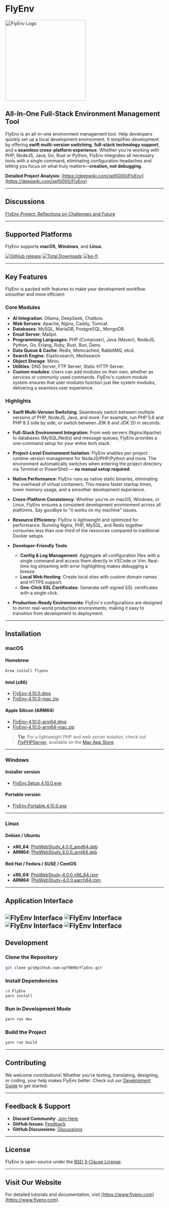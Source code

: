 # FlyEnv

<img src="https://raw.githubusercontent.com/xpf0000/FlyEnv/master/build/256x256.png" width="256" alt="FlyEnv Logo" />

## All-In-One Full-Stack Environment Management Tool

FlyEnv is an all-in-one environment management tool. Help developers quickly set up a local development environment. It simplifies development by offering **swift multi-version switching**, **full-stack technology support**, and a **seamless cross-platform experience**. Whether you're working with PHP, NodeJS, Java, Go, Rust or Python, FlyEnv integrates all necessary tools with a single command, eliminating configuration headaches and letting you focus on what truly matters—**creation, not debugging**.

**Detailed Project Analysis:** [https://deepwiki.com/xpf0000/FlyEnv](https://deepwiki.com/xpf0000/FlyEnv)

---

## Discussions

[FlyEnv Project: Reflections on Challenges and Future](https://github.com/xpf0000/FlyEnv/discussions/304)

---

## Supported Platforms

FlyEnv supports **macOS**, **Windows**, and **Linux**.

[![GitHub release](https://img.shields.io/github/release/xpf0000/FlyEnv.svg)](https://github.com/xpf0000/FlyEnv/releases)
[![Total Downloads](https://img.shields.io/github/downloads/xpf0000/FlyEnv/total.svg)](https://github.com/xpf0000/FlyEnv/releases)
[![ko-fi](https://ko-fi.com/img/githubbutton_sm.svg)](https://ko-fi.com/R5R2OJXTM)

---

## Key Features

FlyEnv is packed with features to make your development workflow smoother and more efficient:

### Core Modules
- **AI Integration**: Ollama, DeepSeek, Chatbox.
- **Web Servers**: Apache, Nginx, Caddy, Tomcat.
- **Databases**: MySQL, MariaDB, PostgreSQL, MongoDB.
- **Email Server**: Mailpit.
- **Programming Languages**: PHP (Composer), Java (Maven), NodeJS, Python, Go, Erlang, Ruby, Rust, Bun, Deno.
- **Data Queue & Cache**: Redis, Memcached, RabbitMQ, etcd.
- **Search Engine**: Elasticsearch, Meilisearch
- **Object Storage**: Minio.
- **Utilities**: DNS Server, FTP Server, Static HTTP Server.
- **Custom modules**: Users can add modules on their own, whether as services or commonly used commands. FlyEnv's custom module system ensures that user modules function just like system modules, delivering a seamless user experience.

### Highlights
- **Swift Multi-Version Switching**:
  Seamlessly switch between multiple versions of PHP, NodeJS, Java, and more. For example, run PHP 5.6 and PHP 8.3 side by side, or switch between JDK 8 and JDK 20 in seconds.

- **Full-Stack Environment Integration**:
  From web servers (Nginx/Apache) to databases (MySQL/Redis) and message queues, FlyEnv provides a one-command setup for your entire tech stack.

- **Project-Level Environment Isolation**:
  FlyEnv enables per-project runtime version management for NodeJS/PHP/Python and more. The environment automatically switches when entering the project directory via Terminal or PowerShell — **no manual setup required**.

- **Native Performance**:
  FlyEnv runs as native static binaries, eliminating the overhead of virtual containers. This means faster startup times, lower memory usage, and a smoother development experience.

- **Cross-Platform Consistency**:
  Whether you're on macOS, Windows, or Linux, FlyEnv ensures a consistent development environment across all platforms. Say goodbye to "it works on my machine" issues.

- **Resource Efficiency**:
  FlyEnv is lightweight and optimized for performance. Running Nginx, PHP, MySQL, and Redis together consumes less than one-third of the resources compared to traditional Docker setups.

- **Developer-Friendly Tools**:
  - **Config & Log Management**: Aggregate all configuration files with a single command and access them directly in VSCode or Vim. Real-time log streaming with error highlighting makes debugging a breeze.
  - **Local Web Hosting**: Create local sites with custom domain names and HTTPS support.
  - **One-Click SSL Certificates**: Generate self-signed SSL certificates with a single click.

- **Production-Ready Environments**:
  FlyEnv's configurations are designed to mirror real-world production environments, making it easy to transition from development to deployment.

---

## Installation

### macOS
#### Homebrew
```bash
brew install flyenv
```

#### Intel (x86)
- [FlyEnv-4.10.0.dmg](https://github.com/xpf0000/FlyEnv/releases/download/v4.10.0/FlyEnv-4.10.0.dmg)
- [FlyEnv-4.10.0-mac.zip](https://github.com/xpf0000/FlyEnv/releases/download/v4.10.0/FlyEnv-4.10.0-mac.zip)

#### Apple Silicon (ARM64)
- [FlyEnv-4.10.0-arm64.dmg](https://github.com/xpf0000/FlyEnv/releases/download/v4.10.0/FlyEnv-4.10.0-arm64.dmg)
- [FlyEnv-4.10.0-arm64-mac.zip](https://github.com/xpf0000/FlyEnv/releases/download/v4.10.0/FlyEnv-4.10.0-arm64-mac.zip)

> **Tip**: For a lightweight PHP and web server solution, check out [FlyPHPServer](https://flyenv.com/flyphpserver.html), available on the [Mac App Store](https://apps.apple.com/us/app/flyphpserver/id1506384441).

---

### Windows

#### Installer version

- [FlyEnv.Setup.4.10.0.exe](https://github.com/xpf0000/FlyEnv/releases/download/v4.10.0/FlyEnv.Setup.4.10.0.exe)

#### Portable version

- [FlyEnv.Portable.4.10.0.exe](https://github.com/xpf0000/FlyEnv/releases/download/v4.10.0/FlyEnv.Portable.4.10.0.exe)

---

### Linux
#### Debian / Ubuntu
- **x86_64**: [PhpWebStudy_4.0.0_amd64.deb](https://github.com/xpf0000/FlyEnv/releases/download/v4.0.0/PhpWebStudy_4.0.0_amd64.deb)
- **ARM64**: [PhpWebStudy_4.0.0_arm64.deb](https://github.com/xpf0000/FlyEnv/releases/download/v4.0.0/PhpWebStudy_4.0.0_arm64.deb)

#### Red Hat / Fedora / SUSE / CentOS
- **x86_64**: [PhpWebStudy-4.0.0.x86_64.rpm](https://github.com/xpf0000/FlyEnv/releases/download/v4.0.0/PhpWebStudy-4.0.0.x86_64.rpm)
- **ARM64**: [PhpWebStudy-4.0.0.aarch64.rpm](https://github.com/xpf0000/FlyEnv/releases/download/v4.0.0/PhpWebStudy-4.0.0.aarch64.rpm)

---

## Application Interface

![FlyEnv Interface](screen1.png)
![FlyEnv Interface](screen2.png)
![FlyEnv Interface](screen3.png)
![FlyEnv Interface](screen4.png)
---

## Development

### Clone the Repository
```bash
git clone git@github.com:xpf0000/FlyEnv.git
```

### Install Dependencies
```bash
cd FlyEnv
yarn install
```

### Run in Development Mode
```bash
yarn run dev
```

### Build the Project
```bash
yarn run build
```

---

## Contributing

We welcome contributions! Whether you're testing, translating, designing, or coding, your help makes FlyEnv better. Check out our [Development Guide](./DEV.md) to get started.

---

## Feedback & Support

- **Discord Community**: [Join Here](https://discord.gg/u5SuMGxjPE)
- **GitHub Issues**: [Feedback](https://github.com/xpf0000/FlyEnv/issues)
- **GitHub Discussions**: [Discussions](https://github.com/xpf0000/FlyEnv/discussions)

---

## License

FlyEnv is open-source under the [BSD 3-Clause License](https://github.com/xpf0000/FlyEnv/blob/master/LICENSE).

---

## Visit Our Website

For detailed tutorials and documentation, visit [https://www.flyenv.com](https://www.flyenv.com).
